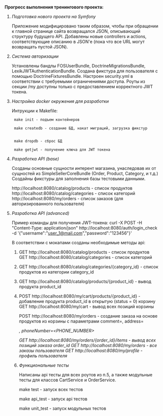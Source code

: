 **Прогресс выполнения тренингового проекта:**

1.  *Подготовка нового проекта на Symfony*
    
    Приложение модифицировано таким образом, чтобы при обращении к главной странице сайта возвращался JSON, описывающий структуру будущего API.
    Добавлены новые controllers и actions, соответствующие описанию в JSON'е (пока что все URL могут возвращать пустой JSON).
    
    
2.  *Система авторизации*

    Установлены бандлы FOSUserBundle, DoctrineMigrationsBundle, LexikJWTAuthenticationBundle. Создана фикстура для пользователя с помощью DoctrineFixturesBundle.
    Настроен security.yml в соответствии с требуемыми ограничениями доступа. Роуты из секции /my доступны только с предоставлением корректного JWT токена.
    
    
3. *Настройка docker окружения для разработки*
    
    Интрукции к Makefile:

        make init - подъем контейнеров
        
        make createdb - создание БД, накат миграций, загрузка фикстур


        make dropdb - сброс БД

        make getjwt - получение ключа для JWT токена
        
        
4. *Разработка API (base)*

    Созданы основные сущности интерент магазина, унаследовав их от сущностей из SimpleSellerCoreBundle (Order, Product, Category, и т.д.)
    Создайны фикстуры  для заполнения базы тестовыми данными.
    
    http://localhost:8080/catalog/products - список продуктов
    http://localhost:8080/catalog/categories - список категорий 
    http://localhost:8080/my/orders - список заказов (для авторизированного пользователя)  
    

5. *Разработка API (advanced)*
    
    Пример команды для получения JWT-токена:
    curl -X POST -H "Content-Type: application/json" http://localhost:8080/auth/login_check -d '{"username":"user_1@mail.com","password":"123456"}'

    В соответствии с мокапами созданы необходимые методы api:
    1) GET http://localhost:8080/catalog/products - список продуктов
       GET http://localhost:8080/catalog/categories - список категорий
       
    2) GET http://localhost:8080/catalog/categories/{category_id} - список продуктов из категории category_id
    
    3) GET http://localhost:8080/catalog/products/{product_id} - вывод продукта product_id
    
    4) POST http://localhost:8080/my/cart/products/{product_id} - добавление продукта product_id в открытую (status = 0) корзину
       GET http://localhost:8080/my/cart - вывод всех позиций корзины
       
       POST http://localhost:8080/my/orders - создание заказа на основе продуктов из корзины
       с параметрами comment=<COMMENT>, address=<ADDRESS>, phoneNumber=<PHONE_NUMBER>
       
       GET http://localhost:8080/my/orders/{order_id}/items - вывод всех позиций заказа order_id
       GET http://localhost:8080/my/orders - все заказы пользователя
       GET http://localhost:8080/my/profile - профиль пользователя
       
     6. *Функциональные тесты*
     
        Написаны api тесты для всех роутов из п.5, а также модульные тесты для классов CartService и OrderService.
        
        make test - запуск всех тестов
        
        make api_test - запуск api тестов
        
        make unit_test - запуск модульных тестов